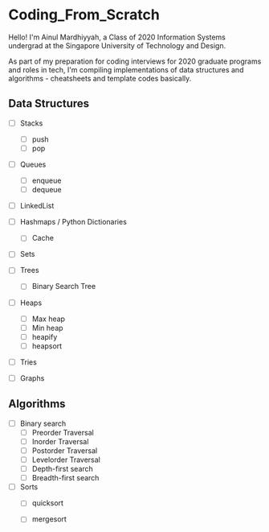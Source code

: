# Coding_From_Scratch
Hello! I'm Ainul Mardhiyyah, a Class of 2020 Information Systems undergrad at the Singapore University of Technology and Design.

As part of my preparation for coding interviews for 2020 graduate programs and roles in tech, I'm compiling implementations of data structures and algorithms - cheatsheets and template codes basically.


## Data Structures
- [ ] Stacks
    - [ ] push
    - [ ] pop
- [ ] Queues
    - [ ] enqueue
    - [ ] dequeue
- [ ] LinkedList
- [ ] Hashmaps / Python Dictionaries
    - [ ] Cache
- [ ] Sets
- [ ] Trees
    - [ ] Binary Search Tree
- [ ] Heaps
    - [ ] Max heap
    - [ ] Min heap
    - [ ] heapify
    - [ ] heapsort
- [ ] Tries
- [ ] Graphs


## Algorithms
- [ ] Binary search
    - [ ] Preorder Traversal
    - [ ] Inorder Traversal
    - [ ] Postorder Traversal
    - [ ] Levelorder Traversal
    - [ ] Depth-first search
    - [ ] Breadth-first search
- [ ] Sorts
    - [ ] quicksort
    - [ ] mergesort
 
 
